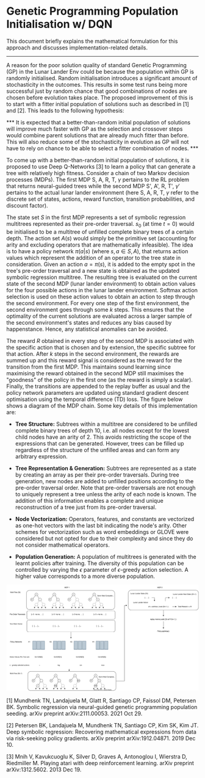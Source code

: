# Genetic Programming Population Initialisation w/ DQN

This document briefly explains the mathematical formulation for this approach and discusses implementation-related details.

----------

A reason for the poor solution quality of standard Genetic Programming (GP) in the Lunar Lander Env could be because the population within GP is randomly initialised. Random initialisation introduces a significant amount of stochasticity in the outcomes. This results in some test runs being more successful just by random chance that good combinations of nodes are chosen before evolution takes place. The proposed improvement of this is to start with a fitter initial population of solutions such as described in [1] and [2]. This leads to the following hypothesis: 


*** It is expected that a better-than-random initial population of solutions will improve much faster with GP as the selection and crossover steps would combine parent solutions that are already much fitter than before. This will also reduce some of the stochasticity in evolution as GP will not have to rely on chance to be able to select a fitter combination of nodes. ***

To come up with a better-than-random initial population of solutions, it is proposed to use Deep Q-Networks [3] to learn a policy that can generate a tree with relatively high fitness. Consider a chain of two Markov decision processes (MDPs). The first MDP S, A, R, T, $\gamma$ pertains to the RL problem that returns neural-guided trees while the second MDP S', A', R, T', $\gamma'$ pertains to the actual lunar lander environment (here S, A, R, T, $\gamma$ refer to the discrete set of states, actions, reward function, transition probabilities, and discount factor).

The state set $S$ in the first MDP represents a set of symbolic regression multitrees represented as their pre-order traversal. $s_0$ (at time $t=0$) would be initialised to be a multitree of unfilled complete binary trees of a certain depth. The action set $A(s)$ would simply be the primitive set (accounting for arity and excluding operators that are mathematically infeasible). The idea is to have a policy network $\pi(a | s)$ (where $s,a \in S,A$), that returns action values which represent the addition of an operator to the tree state in consideration. Given an action $a = \pi(s)$, it is added to the empty spot in the tree's pre-order traversal and a new state is obtained as the updated symbolic regression multitree. The resulting tree is evaluated on the current state of the second MDP (lunar lander environment) to obtain action values for the four possible actions in the lunar lander environment. Softmax action selection is used on these action values to obtain an action to step through the second environment. For every one step of the first environment, the second environment goes through some $k$ steps. This ensures that the optimality of the current solutions are evaluated across a larger sample of the second environment's states and reduces any bias caused by happenstance. Hence, any statistical anomalies can be avoided.

The reward $R$ obtained in every step of the second MDP is associated with the specific action that is chosen and by extension, the specific subtree for that action. After $k$ steps in the second environment, the rewards are summed up and this reward signal is considered as the reward for the transition from the first MDP. This maintains sound learning since maximising the reward obtained in the second MDP still maximises the "goodness" of the policy in the first one (as the reward is simply a scalar). Finally, the transitions are appended to the replay buffer as usual and the policy network parameters are updated using standard gradient descent optimisation using the temporal difference (TD) loss. The figure below shows a diagram of the MDP chain. Some key details of this implementation are:

- **Tree Structure:** Subtrees within a multitree are considered to be unfilled complete binary trees of depth 10, i.e. all nodes except for the lowest child nodes have an arity of 2. This avoids restricting the scope of the expressions that can be generated. However, trees can be filled up regardless of the structure of the unfilled areas and can form any arbitrary expression.

- **Tree Representation \& Generation:** Subtrees are represented as a state by creating an array as per their pre-order traversals. During tree generation, new nodes are added to unfilled positions according to the pre-order traversal order. Note that pre-order traversals are not enough to uniquely represent a tree unless the arity of each node is known. The addition of this information enables a complete and unique reconstruction of a tree just from its pre-order traversal.

- **Node Vectorization:** Operators, features, and constants are vectorized as one-hot vectors with the last bit indicating the node's arity. Other schemes for vectorization such as word embeddings or GLOVE were considered but not opted for due to their complexity and since they do not consider mathematical operators. 

- **Population Generation:** A population of multitrees is generated with the learnt policies after training. The diversity of this population can be controlled by varying the $\epsilon$ parameter of $\epsilon$-greedy action selection. A higher value corresponds to a more diverse population.


![](https://github.com/anishhdiwan/symbolic_dqn/blob/main/flowchart.svg)


[1] Mundhenk TN, Landajuela M, Glatt R, Santiago CP, Faissol DM, Petersen BK. Symbolic regression via neural-guided genetic programming population seeding. arXiv preprint arXiv:2111.00053. 2021 Oct 29.

[2] Petersen BK, Landajuela M, Mundhenk TN, Santiago CP, Kim SK, Kim JT. Deep symbolic regression: Recovering mathematical expressions from data via risk-seeking policy gradients. arXiv preprint arXiv:1912.04871. 2019 Dec 10.

[3] Mnih V, Kavukcuoglu K, Silver D, Graves A, Antonoglou I, Wierstra D, Riedmiller M. Playing atari with deep reinforcement learning. arXiv preprint arXiv:1312.5602. 2013 Dec 19.

